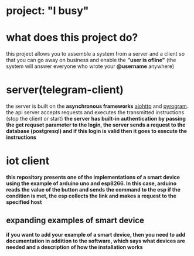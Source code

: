 # project: "I busy"
# what does this project do?
this project allows you to assemble a system from a server and a client so that you can go away on business and enable the **"user is ofline"** (the system will answer everyone who wrote your **@username** anywhere)
# server(telegram-client)
the server is built on the __asynchronous frameworks__ [aiohttp](https://github.com/aio-libs/aiohttp) and [pyrogram](https://github.com/pyrogram/pyrogram). the api server accepts requests and executes the transmitted instructions (stop the client or start)
__the server has built-in authentication by passing the get requset parameter to the login, the server sends a request to the database (postgresql) and if this login is valid then it goes to execute the instructions__
# iot client
__this repository presents one of the implementations of a smart device using the example of arduino uno and esp8266. In this case, arduino reads the value of the button and sends the command to the esp if the condition is met, the esp collects the link and makes a request to the specified host__

## expanding examples of smart device
**if you want to add your example of a smart device, then you need to add documentation in addition to the software, which says what devices are needed and a description of how the installation works**

